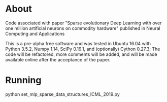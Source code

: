 # About
Code associated with paper "Sparse evolutionary Deep Learning with over one million artificial neurons on commodity hardware" published in Neural Computing and Applications

This is a pre-alpha free software and was tested in Ubuntu 16.04 with Python 3.5.2, Numpy 1.14, SciPy 0.19.1, and (optionally) Cython 0.27.3;
The code will be refactored, more comments will be added, and will be made available online after the acceptance of the paper.
# Running
python set_mlp_sparse_data_structures_ICML_2019.py
